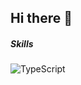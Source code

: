 ## Hi there 👋



##### Skills

![TypeScript](https://img.shields.io/badge/typescript-%23007ACC.svg?style=for-the-badge&logo=typescript&logoColor=white)

